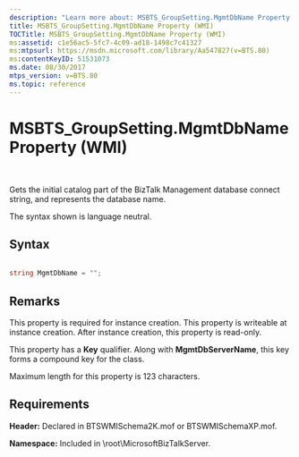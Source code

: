 ```yaml
---
description: "Learn more about: MSBTS_GroupSetting.MgmtDbName Property (WMI)"
title: MSBTS_GroupSetting.MgmtDbName Property (WMI)
TOCTitle: MSBTS_GroupSetting.MgmtDbName Property (WMI)
ms:assetid: c1e56ac5-5fc7-4c09-ad18-1498c7c41327
ms:mtpsurl: https://msdn.microsoft.com/library/Aa547827(v=BTS.80)
ms:contentKeyID: 51531073
ms.date: 08/30/2017
mtps_version: v=BTS.80
ms.topic: reference
---
```


# MSBTS\_GroupSetting.MgmtDbName Property (WMI)

 

Gets the initial catalog part of the BizTalk Management database connect string, and represents the database name.

The syntax shown is language neutral.

## Syntax

```C#
  
string MgmtDbName = "";  
```

## Remarks

This property is required for instance creation. This property is writeable at instance creation. After instance creation, this property is read-only.

This property has a **Key** qualifier. Along with **MgmtDbServerName**, this key forms a compound key for the class.

Maximum length for this property is 123 characters.

## Requirements

**Header:** Declared in BTSWMISchema2K.mof or BTSWMISchemaXP.mof.

**Namespace:** Included in \\root\\MicrosoftBizTalkServer.

